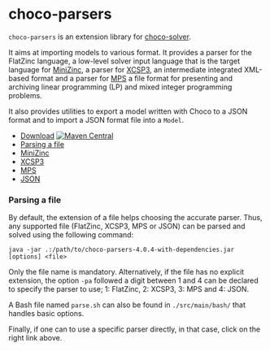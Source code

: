 choco-parsers
=============

`choco-parsers` is an extension library for [choco-solver](https://github.com/chocoteam/choco-solver).

It aims at importing models to various format.
It provides a parser for the FlatZinc language, a low-level solver input language that is the target language for [MiniZinc](http://www.minizinc.org/), 
a parser for [XCSP3](http://xcsp.org), an intermediate integrated XML-based format
and a parser for [MPS](http://miplib.zib.de/) a file format for presenting and archiving linear programming (LP) and mixed integer programming problems.

It also provides utilities to export a model written with Choco to a JSON format 
and to import a JSON format file into a `Model`.

* [Download](https://github.com/chocoteam/choco-parsers/releases/latest) [![Maven Central](https://maven-badges.herokuapp.com/maven-central/org.choco-solver/choco-parsers/badge.svg)](https://maven-badges.herokuapp.com/maven-central/org.choco-solver/choco-parsers)
* [Parsing a file](#par)
* [MiniZinc](./MINIZINC.md)
* [XCSP3](./XCSP3.md)
* [MPS](./MPS.md)
* [JSON](./JSON.md)


<a name="par"></a>
### Parsing a file

By default, the extension of a file helps choosing the accurate parser.
Thus, any supported file (FlatZinc, XCSP3, MPS or JSON) can be parsed and solved using the following command:

  ```java -jar .:/path/to/choco-parsers-4.0.4-with-dependencies.jar [options] <file>```

Only the file name is mandatory.
Alternatively, if the file has no explicit extension, the option ```-pa``` followed a digit between 1 and 4 
can be declared to specify the parser to use; 1: FlatZinc, 2: XCSP3, 3: MPS and 4: JSON.

A Bash file named ```parse.sh``` can also be found in `./src/main/bash/` that handles basic options.

Finally, if one can to use a specific parser directly, in that case, click on the right link above.
